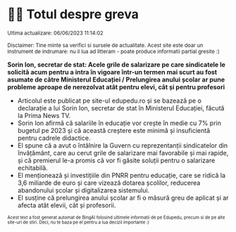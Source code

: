 # 👩‍🏫 Totul despre greva
<sub>Ultima actualizare: 06/06/2023 11:14:02</sub>

<sub>Disclaimer: Tine minte sa verifici si sursele de actualitate. Acest site este doar un instrument de indrumare: nu il lua ad litteram - poate produce informatii partial gresite :)</sub>

**Sorin Ion, secretar de stat: Acele grile de salarizare pe care sindicatele le solicită acum pentru a intra în vigoare într-un termen mai scurt au fost asumate de către Ministerul Educației / Prelungirea anului școlar ar pune probleme aproape de nerezolvat atât pentru elevi, cât și pentru profesori**

- Articolul este publicat pe site-ul edupedu.ro și se bazează pe o declarație a lui Sorin Ion, secretar de stat în Ministerul Educației, făcută la Prima News TV.
- Sorin Ion afirmă că salariile în educație vor crește în medie cu 7% prin bugetul pe 2023 și că această creștere este minimă și insuficientă pentru cadrele didactice.
- El spune că a avut o întâlnire la Guvern cu reprezentanții sindicatelor din învățământ, care au cerut grile de salarizare mai favorabile și mai rapide, și că premierul le-a promis că vor fi găsite soluții pentru o salarizare echitabilă.
- El menționează și investițiile din PNRR pentru educație, care se ridică la 3,6 miliarde de euro și care vizează dotarea școlilor, reducerea abandonului școlar și digitalizarea sistemului.
- El susține că prelungirea anului școlar ar fi o măsură greu de aplicat și ar afecta atât elevii, cât și profesorii.


<sub><sub>Acest text a fost generat automat de BingAI folosind ultimele informatii de pe Edupedu, precum si de pe alte site-uri de stiri. Deci, nu te baza pe el pentru a lua decizii importante :)</sub></sub>